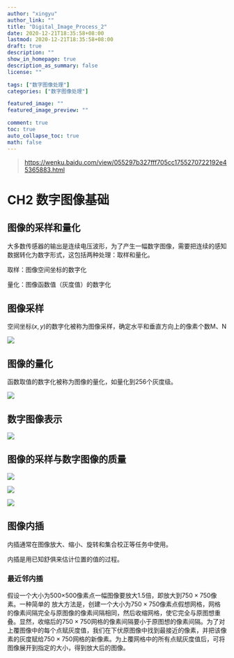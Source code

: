 ```yaml
---
author: "xingyu"
author_link: ""
title: "Digital_Image_Process_2"
date: 2020-12-21T18:35:58+08:00
lastmod: 2020-12-21T18:35:58+08:00
draft: true
description: ""
show_in_homepage: true
description_as_summary: false
license: ""

tags: ["数字图像处理"]
categories: ["数字图像处理"]

featured_image: ""
featured_image_preview: ""

comment: true
toc: true
auto_collapse_toc: true
math: false
---
```


>https://wenku.baidu.com/view/055297b327fff705cc1755270722192e45365883.html

# CH2  数字图像基础

## 图像的采样和量化

大多数传感器的输出是连续电压波形，为了产生一幅数字图像，需要把连续的感知数据转化为数字形式，这包括两种处理：取样和量化。

取样：图像空间坐标的数字化

量化：图像函数值（灰度值）的数字化

## 图像采样

空间坐标$(x,y)$的数字化被称为图像采样，确定水平和垂直方向上的像素个数M、N

![](https://blog-1254266736.cos.ap-nanjing.myqcloud.com/img/20201221190315.png)

## 图像的量化

函数取值的数字化被称为图像的量化，如量化到256个灰度级。

![](https://blog-1254266736.cos.ap-nanjing.myqcloud.com/img/20201221190357.png)

## 数字图像表示

![](https://blog-1254266736.cos.ap-nanjing.myqcloud.com/img/20201221190508.png)

## 图像的采样与数字图像的质量

![](https://blog-1254266736.cos.ap-nanjing.myqcloud.com/img/20201221190644.png)

![](https://blog-1254266736.cos.ap-nanjing.myqcloud.com/img/20201221190657.png)

![](https://blog-1254266736.cos.ap-nanjing.myqcloud.com/img/20201221190711.png)

## 图像内插

内插通常在图像放大、缩小、旋转和集合校正等任务中使用。

内插是用已知舒俱来估计位置的值的过程。

### 最近邻内插

假设一个大小为500$\times$500像素点一幅图像要放大1.5倍，即放大到$750\times750$像素。一种简单的 放大方法是，创建一个大小为$750\times750$像素点假想网格，网格的像素间隔完全与原图像的像素间隔相同，然后收缩网格，使它完全与原图想重叠。显然，收缩后的$750\times750$网格的像素间隔要小于原图想的像素间隔。为了对上覆图像中的每个点赋灰度值，我们在下伏原图像中找到最接近的像素，并把该像素的灰度赋给$750\times750$网格的新像素。为上覆网格中的所有点赋灰度值后，可将图像展开到指定的大小，得到放大后的图像。

